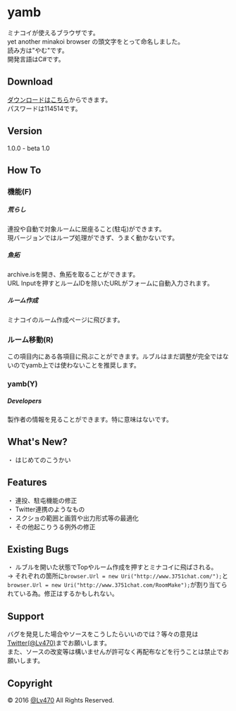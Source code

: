 # yamb
ミナコイが使えるブラウザです。  
  yet another minakoi browser の頭文字をとって命名しました。  
    読み方は"やむ"です。  
      開発言語はC#です。
## Download
[ダウンロードはこちら](http://ux.getuploader.com/exe_exe/download/92/yamb.exe "Download")からできます。  
  パスワードは114514です。
## Version
1.0.0 - beta 1.0
## How To
### 機能(F)
##### 荒らし
連投や自動で対象ルームに居座ること(駐屯)ができます。  
  現バージョンではループ処理ができず、うまく動かないです。
##### 魚拓
archive.isを開き、魚拓を取ることができます。  
  URL Inputを押すとルームIDを除いたURLがフォームに自動入力されます。
##### ルーム作成
ミナコイのルーム作成ページに飛びます。
### ルーム移動(R)
この項目内にある各項目に飛ぶことができます。ルブルはまだ調整が完全ではないのでyamb上では使わないことを推奨します。
### yamb(Y)
##### Developers
製作者の情報を見ることができます。特に意味はないです。
## What's New?
・ はじめてのこうかい
## Features
・ 連投、駐屯機能の修正  
  ・ Twitter連携のようなもの  
    ・ スクショの範囲と画質や出力形式等の最適化  
      ・ その他起こりうる例外の修正
## Existing Bugs
・ ルブルを開いた状態でTopやルーム作成を押すとミナコイに飛ばされる。  
  → それぞれの箇所に`browser.Url = new Uri("http://www.3751chat.com/");`と`browser.Url = new Uri("http://www.3751chat.com/RoomMake");`が割り当てられている為。修正はするかもしれない。
## Support
バグを発見した場合やソースをこうしたらいいのでは？等々の意見は[Twitter(@Lv470)](https://twitter.com/Lv470/ "Twitter")までお願いします。  
  また、ソースの改変等は構いませんが許可なく再配布などを行うことは禁止でお願いします。
## Copyright
&copy; 2016 [@Lv470](https://twitter.com/Lv470/ "Twitter") All Rights Reserved.
